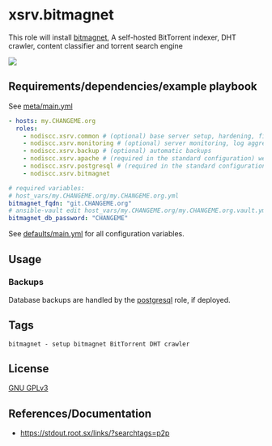 # xsrv.bitmagnet

This role will install [bitmagnet](https://bitmagnet.io/), A self-hosted BitTorrent indexer, DHT crawler, content classifier and torrent search engine

[![](https://bitmagnet.io/assets/images/webui-1.png)](https://bitmagnet.io/assets/images/webui-1.png)


## Requirements/dependencies/example playbook

See [meta/main.yml](meta/main.yml)

```yaml
- hosts: my.CHANGEME.org
  roles:
    - nodiscc.xsrv.common # (optional) base server setup, hardening, firewall, bruteforce prevention
    - nodiscc.xsrv.monitoring # (optional) server monitoring, log aggregation
    - nodiscc.xsrv.backup # (optional) automatic backups
    - nodiscc.xsrv.apache # (required in the standard configuration) webserver/reverse proxy, SSL certificates
    - nodiscc.xsrv.postgresql # (required in the standard configuration) database engine
    - nodiscc.xsrv.bitmagnet

# required variables:
# host_vars/my.CHANGEME.org/my.CHANGEME.org.yml
bitmagnet_fqdn: "git.CHANGEME.org"
# ansible-vault edit host_vars/my.CHANGEME.org/my.CHANGEME.org.vault.yml
bitmagnet_db_password: "CHANGEME"
```

See [defaults/main.yml](defaults/main.yml) for all configuration variables.


## Usage

### Backups

Database backups are handled by the [postgresql](../postgresql) role, if deployed.

## Tags

<!--BEGIN TAGS LIST-->
```
bitmagnet - setup bitmagnet BitTorrent DHT crawler
```
<!--END TAGS LIST-->


## License

[GNU GPLv3](../../LICENSE)

## References/Documentation

- https://stdout.root.sx/links/?searchtags=p2p

